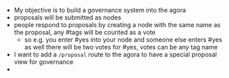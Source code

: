 - My objective is to build a governance system into the agora
- proposals will be submitted as nodes
- people respond to proposals by creating a node with the same name as the proposal, any #tags will be counted as a vote
	- so e.g. you enter #yes into your node and someone else enters #yes as well there will be two votes for #yes, votes can be any tag name
- I want to add a `/proposal` route to the agora to have a special proposal view for governance
- 